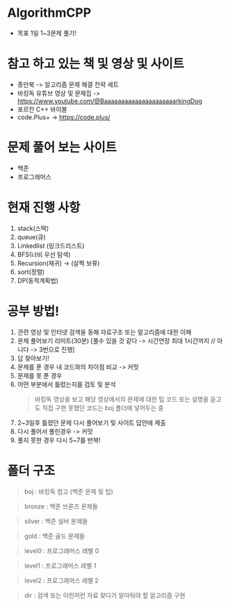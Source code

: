 # AlgorithmCPP

-  목표 1일 1~3문제 풀기!

# 참고 하고 있는 책 및 영상 및 사이트 
-  종만북 -> 알고리즘 문제 해결 전략 세트
-  바킹독 유튜브 영상 및 문제집 -> https://www.youtube.com/@BaaaaaaaaaaaaaaaaaaaaarkingDog
-  포르잔 C++ 바이블
-  code.Plus+ -> https://code.plus/

# 문제 풀어 보는 사이트
-  백준
-  프로그래머스

# 현재 진행 사항
1. stack(스택)
2. queue(큐)
3. Linkedlist (링크드리스트)
4. BFS(너비 우선 탐색)
5. Recursion(재귀)  -> (살짝 보류)
6. sort(정렬)
7. DP(동적계획법)

# 공부 방법!
1. 관련 영상 및 인터넷 검색을 동해 자료구조 또는 알고리즘에 대한 이해
2. 문제 풀어보기 리미트(30분) [풀수 있을 것 같다 -> 시간연장 최대 1시간까지  // 아니다 -> 3번으로 진행] 
3. 답 찾아보기!
4. 문제를 푼 경우 내 코드와의 차이점 비교 -> 커밋
5. 문제를 못 푼 경우
6. 어떤 부분에서 틀렸는지를 검토 및 분석
    >바킹독 영상을 보고 해당 영상에서의 문제에 대한 팁 코드 또는 설명을 듣고도 직접 구현 못했던 코드는 boj 폴더에 넣어두는 중
7. 2~3일후 틀렸던 문제 다시 풀어보기 및 사이트 답안에 제출
8. 다시 풀어서 풀린경우 -> 커밋
9. 풀지 못한 경우 다시 5~7를 반복!

#  폴더 구조
> boj : 바킹독 참고 (백준 문제 및 팁) 

> bronze : 백준 브론즈 문제들

> silver : 백준 실버 문제들

> gold : 백준 골드 문제들

> level0 : 프로그래머스 레벨 0 

> level1 : 프로그래머스 레벨 1

> level2 : 프로그래머스 레벨 2

> dir : 검색 또는 이런저런 자료 찾다가 알아둬야 할 알고리즘 구현
